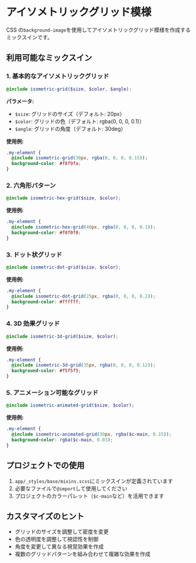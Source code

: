 # アイソメトリックグリッド模様

CSS の`background-image`を使用してアイソメトリックグリッド模様を作成するミックスインです。

## 利用可能なミックスイン

### 1. 基本的なアイソメトリックグリッド

```scss
@include isometric-grid($size, $color, $angle);
```

**パラメータ:**

- `$size`: グリッドのサイズ（デフォルト: 20px）
- `$color`: グリッドの色（デフォルト: rgba(0, 0, 0, 0.1)）
- `$angle`: グリッドの角度（デフォルト: 30deg）

**使用例:**

```scss
.my-element {
  @include isometric-grid(30px, rgba(0, 0, 0, 0.15));
  background-color: #f8f9fa;
}
```

### 2. 六角形パターン

```scss
@include isometric-hex-grid($size, $color);
```

**使用例:**

```scss
.my-element {
  @include isometric-hex-grid(40px, rgba(0, 0, 0, 0.1));
  background-color: #f0f0f0;
}
```

### 3. ドット状グリッド

```scss
@include isometric-dot-grid($size, $color);
```

**使用例:**

```scss
.my-element {
  @include isometric-dot-grid(25px, rgba(0, 0, 0, 0.2));
  background-color: #ffffff;
}
```

### 4. 3D 効果グリッド

```scss
@include isometric-3d-grid($size, $color);
```

**使用例:**

```scss
.my-element {
  @include isometric-3d-grid(35px, rgba(0, 0, 0, 0.12));
  background-color: #f5f5f5;
}
```

### 5. アニメーション可能なグリッド

```scss
@include isometric-animated-grid($size, $color);
```

**使用例:**

```scss
.my-element {
  @include isometric-animated-grid(30px, rgba($c-main, 0.15));
  background-color: rgba($c-main, 0.03);
}
```

## プロジェクトでの使用

1. `app/_styles/base/mixins.scss`にミックスインが定義されています
2. 必要なファイルで`@import`して使用してください
3. プロジェクトのカラーパレット（`$c-main`など）を活用できます

## カスタマイズのヒント

- グリッドのサイズを調整して密度を変更
- 色の透明度を調整して視認性を制御
- 角度を変更して異なる視覚効果を作成
- 複数のグリッドパターンを組み合わせて複雑な効果を作成
